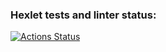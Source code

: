 ### Hexlet tests and linter status:
[![Actions Status](https://github.com/Karzoug/python-project-lvl3/workflows/hexlet-check/badge.svg)](https://github.com/Karzoug/python-project-lvl3/actions)
